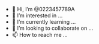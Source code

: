 - 👋 Hi, I’m @0223457789A
- 👀 I’m interested in ...
- 🌱 I’m currently learning ...
- 💞️ I’m looking to collaborate on ...
- 📫 How to reach me ...

<!---
0223457789A/0223457789A is a ✨ special ✨ repository because its `README.md` (this file) appears on your GitHub profile.
You can click the Preview link to take a look at your changes.
--->
